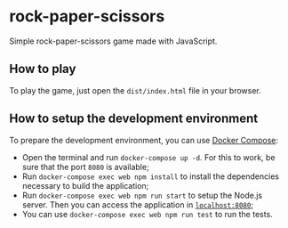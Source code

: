 # rock-paper-scissors

Simple rock-paper-scissors game made with JavaScript.

## How to play

To play the game, just open the `dist/index.html` file in your browser.

## How to setup the development environment

To prepare the development environment, you can use [Docker Compose](https://docs.docker.com/compose/):

* Open the terminal and run `docker-compose up -d`. For this to work, be sure that the port `8080` is available;
* Run `docker-compose exec web npm install` to install the dependencies necessary to build the application;
* Run `docker-compose exec web npm run start` to setup the Node.js server. Then you can access the application in [`localhost:8080`](http://localhost:8080);
* You can use `docker-compose exec web npm run test` to run the tests.
